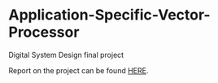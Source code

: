 # Application-Specific-Vector-Processor
Digital System Design final project

Report on the project can be found <a href="https://github.com/Matansegal/Application-Specific-Vector-Processor/blob/main/final_project_report_Segal.pdf">HERE</a>.
